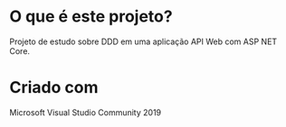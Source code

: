 # O que é este projeto?
Projeto de estudo sobre DDD em uma aplicação API Web com ASP NET Core.

# Criado com
Microsoft Visual Studio Community 2019
